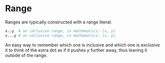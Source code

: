 # Range

Ranges are typically constructed with a range literal:

```ruby
x..y  # an inclusive range, in mathematics: [x, y]
x...y # an exclusive range, in mathematics: [x, y)
```

An easy way to remember which one is inclusive and which one is exclusive it to think of the extra dot as if it pushes *y* further away, thus leaving it outside of the range.
